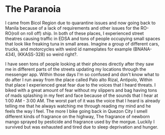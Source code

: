 # The Paranoia
I came from Bicol Region due to quarantine issues and now going back to Manila because of a lack of requirements and other issues for the RO-RO(roll on roll off) ship. In both of these places, I experienced street theatres causing traffic in EDSA and tons of people occupying small spaces that look like freaking tuna in small areas. Imagine a group of different cars, trucks, and motorcycles with weird id nameplates for example (BNANA-434), (KKASS-328) so weird right?. 

I have seen tons of people looking at their phones directly after they saw me in different parts of the streets updating my locations through the messenger app. Within those days I'm so confused and don't know what to do after I run away from the place called Palo alto Rizal, Antipolo, Within that place I experienced great fear due to the voices that I heard threats. I biked with a great amount of fear without my slippers and bag having tons of mads splashing in my feet and face because of the sounds that I hear at 1:00 AM - 3:00 AM. The worst part of it was the voice that I heard is already telling me that he always watching me through reading my mind and he feels the way I feel. The more I bike going back in Quezon City I smell different kinds of fragrance on the highway, The fragrance of newborn mango sprayed by pesticide and fragrance used by the morgue. Luckily I survived but was exhausted and tired due to sleep deprivation and hunger.
